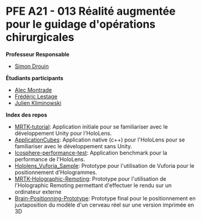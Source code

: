 # PFE A21 - 013 Réalité augmentée pour le guidage d'opérations chirurgicales

**Professeur Responsable**
 - [Simon Drouin](https://github.com/drouin-simon)

**Étudiants participants**
 - [Alec Montrade](https://github.com/orgs/ETS-PFE-LOG795/people/alecmontrade)
 - [Frédéric Lestage](https://github.com/orgs/ETS-PFE-LOG795/people/FredL7)
 - [Julien Kliminowski](https://github.com/orgs/ETS-PFE-LOG795/people/JuliennK)

**Index des repos**
 - [MRTK-tutorial](https://github.com/ETS-PFE-LOG795/MRTK-tutorial): Application initiale pour se familiariser avec le développement Unity pour l'HoloLens.
 - [ApplicationCubes](https://github.com/ETS-PFE-LOG795/ApplicationCubes): Application native (c++) pour l'HoloLens pour se familiariser avec le développement sans Unity.
 - [Icosphere-performance-test](https://github.com/ETS-PFE-LOG795/Icosphere-performance-test): Application benchmark pour la performance de l'HoloLens.
 - [Hololens_Vuforia_Sample](https://github.com/ETS-PFE-LOG795/Hololens_Vuforia_Sample): Prototype pour l'utilisation de Vuforia pour le positionnement d'Hologrammes.
 - [MRTK-Holographic-Remoting](https://github.com/ETS-PFE-LOG795/MRTK-Holographic-Remoting): Prototype pour l'utilisation de l'Holographic Remoting permettant d'effectuer le rendu sur un ordinateur externe
 - [Brain-Positionning-Prototype](https://github.com/ETS-PFE-LOG795/Brain-Positionning-Prototype): Prototype final pour le positionnement en juxtaposition du modèle d'un cerveau réel sur une version imprimée en 3D

